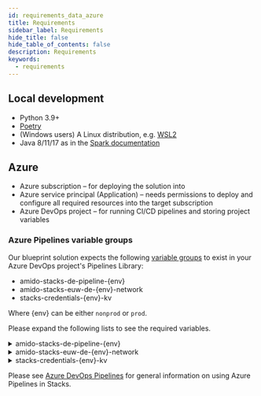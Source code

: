 ```yaml
---
id: requirements_data_azure
title: Requirements
sidebar_label: Requirements
hide_title: false
hide_table_of_contents: false
description: Requirements
keywords:
  - requirements
---
```


## Local development

* Python 3.9+
* [Poetry](https://python-poetry.org/docs/)
* (Windows users) A Linux distribution, e.g. [WSL2](https://docs.microsoft.com/en-us/windows/wsl/install)
* Java 8/11/17 as in the [Spark documentation](https://spark.apache.org/docs/latest/)

## Azure

* Azure subscription – for deploying the solution into
* Azure service principal (Application) – needs permissions to deploy and configure all required
resources into the target subscription
* Azure DevOps project – for running CI/CD pipelines and storing project variables

### Azure Pipelines variable groups

Our blueprint solution expects the following [variable groups](https://learn.microsoft.com/en-us/azure/devops/pipelines/library/variable-groups?view=azure-devops&tabs=yaml)
to exist in your Azure DevOps project's Pipelines Library:

* amido-stacks-de-pipeline-{env}
* amido-stacks-euw-de-{env}-network
* stacks-credentials-{env}-kv

Where {env} can be either `nonprod` or `prod`.

Please expand the following lists to see the required variables.

<details>
  <summary>amido-stacks-de-pipeline-{env}</summary>

  * ADLS_DataLake_URL: Azure Data Lake Storage Gen2 URL
  * azure_subscription_id
  * azure-client-secret
  * blob_adls_storage: Azure Data Lake Storage Gen2 name
  * blob_configStorage: Blob storage name
  * Blob_ConfigStore_serviceEndpoint: Blob service URL
  * databricksHost: Databricks UI URL
  * databricksWorkspaceResourceId
  * datafactoryname
  * github_token
  * integration_runtime_name
  * KeyVault_baseURL: Vault URI
  * keyvault_name: Key Vault name
  * location: Azure region
  * pe_subnet_prefix: Subnet CIDR, e.g. ["10.3.1.0/24"]
  * private_subnet_prefix: Subnet CIDR, e.g. ["10.3.1.0/24"]
  * public_subnet_prefix: Subnet CIDR, e.g. ["10.3.1.0/24"]
  * resource_group: Name of the resource group
  * sql_connection: Connection string to Azure SQL database

</details>

<details>
  <summary>amido-stacks-euw-de-{env}-network</summary>

  * pe_resource_group_name: Name of the resource group to provision private VNet to
  * pe_vnet_name: Private VNet name
  * pe_subnet_name: Name of the subnet to provision private endpoints into

</details>

<details>
  <summary>stacks-credentials-{env}-kv</summary>

  * azure-client-id
  * azure-client-secret
  * azure-subscription-id
  * azure-tenant-id

</details>

Please see [Azure DevOps Pipelines](https://stacks.amido.com/docs/infrastructure/azure/pipelines/azure_devops)
for general information on using Azure Pipelines in Stacks.
